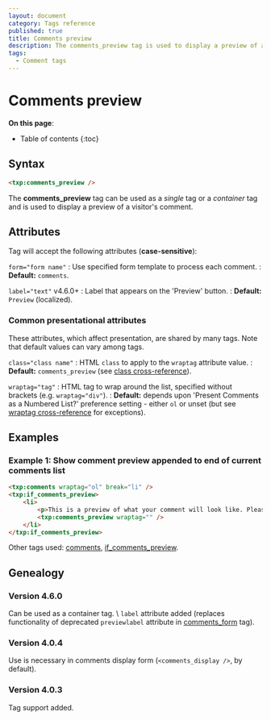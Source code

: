 ```yaml
---
layout: document
category: Tags reference
published: true
title: Comments preview
description: The comments_preview tag is used to display a preview of a visitor's comment.
tags:
  - Comment tags
---
```


# Comments preview

**On this page**:

* Table of contents
{:toc}

## Syntax

~~~ html
<txp:comments_preview />
~~~

The **comments_preview** tag can be used as a *single* tag or a *container* tag and is used to display a preview of a visitor's comment.

## Attributes

Tag will accept the following attributes (**case-sensitive**):

`form="form name"`
: Use specified form template to process each comment.
: **Default:** `comments`.

`label="text"` <span class="footnote warning">v4.6.0+</span>
: Label that appears on the 'Preview' button.
: **Default:** `Preview` (localized).

### Common presentational attributes

These attributes, which affect presentation, are shared by many tags. Note that default values can vary among tags.

`class="class name"`
: HTML `class` to apply to the `wraptag` attribute value.
: **Default:** `comments_preview` (see [class cross-reference](/tags/tag-attributes-cross-reference#class)).

`wraptag="tag"`
: HTML tag to wrap around the list, specified without brackets (e.g. `wraptag="div"`).
: **Default:** depends upon 'Present Comments as a Numbered List?' preference setting - either `ol` or unset (but see [wraptag cross-reference](/tags/tag-attributes-cross-reference#wraptag) for exceptions).

## Examples

### Example 1: Show comment preview appended to end of current comments list

~~~ html
<txp:comments wraptag="ol" break="li" />
<txp:if_comments_preview>
    <li>
        <p>This is a preview of what your comment will look like. Please don’t forget to scroll down and actually press the ‘submit’ button!</p>
        <txp:comments_preview wraptag="" />
    </li>
</txp:if_comments_preview>
~~~

Other tags used: [comments](/tags/comments), [if_comments_preview](/tags/if_comments_preview).

## Genealogy

### Version 4.6.0

Can be used as a container tag. \\
`label` attribute added (replaces functionality of deprecated `previewlabel` attribute in [comments_form](/tags/comments_form) tag).

### Version 4.0.4

Use is necessary in comments display form (`<comments_display />`, by default).

### Version 4.0.3

Tag support added.

